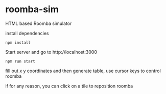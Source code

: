# roomba-sim
HTML based Roomba simulator

install dependencies
```
npm install
```

Start server and go to http://localhost:3000
```
npm run start
```


fill out x y coordinates and then generate table,
use cursor keys to control roomba 

if for any reason, you can click on a tile to reposition roomba
